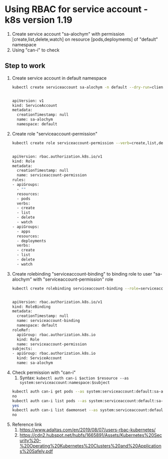 # Using RBAC for service account - k8s version 1.19
1. Create service account "sa-alochym" with permission [create,list,delete,watch] on resource [pods,deployments] of "default" namespace
2. Using "can-i" to check
## Step to work
1. Create service account in default namespace
   ```bash
   kubectl create serviceaccount sa-alochym -n default --dry-run=client -oyaml | tee service-account.yaml


   apiVersion: v1
   kind: ServiceAccount
   metadata:
     creationTimestamp: null
     name: sa-alochym
     namespace: default
   ```
2. Create role "serviceaccount-permission"
   ```bash
   kubectl create role serviceaccount-permission --verb=create,list,delete,watch --resource=pods,deployment  -n default --dry-run=client -oyaml |tee role-serviceaccount-permission.yaml


   apiVersion: rbac.authorization.k8s.io/v1
   kind: Role
   metadata:
     creationTimestamp: null
     name: serviceaccount-permission
   rules:
   - apiGroups:
     - ""
     resources:
     - pods
     verbs:
     - create
     - list
     - delete
     - watch
   - apiGroups:
     - apps
     resources:
     - deployments
     verbs:
     - create
     - list
     - delete
     - watch
   ```
3. Create rolebinding "serviceaccount-binding" to binding role to user "sa-alochym" with "serviceaccount-permission" role
   ```bash
   kubectl create rolebinding serviceaccount-binding --role=serviceaccount-permission --serviceaccount=default:sa-alochym -n default --dry-run=client -oyaml |tee rolebinding-serviceaccount-binding.yaml


   apiVersion: rbac.authorization.k8s.io/v1
   kind: RoleBinding
   metadata:
     creationTimestamp: null
     name: serviceaccount-binding
     namespace: default
   roleRef:
     apiGroup: rbac.authorization.k8s.io
     kind: Role
     name: serviceaccount-permission
   subjects:
   - apiGroup: rbac.authorization.k8s.io
     kind: ServiceAccount
     name: sa-alochym
   ```
4. Check permission with "can-i"
   1. Syntax: `kubectl auth can-i $action $resource --as system:serviceaccount:namespace:$subject`
   ```bash
   kubectl auth can-i get pods --as system:serviceaccount:default:sa-alochym
   no
   kubectl auth can-i list pods --as system:serviceaccount:default:sa-alochym
   yes
   kubectl auth can-i list daemonset --as system:serviceaccount:default:sa-alochym
   no
   ```
5. Reference link
   1. https://www.adaltas.com/en/2019/08/07/users-rbac-kubernetes/
   2. https://cdn2.hubspot.net/hubfs/1665891/Assets/Kubernetes%20Security%20-%20Operating%20Kubernetes%20Clusters%20and%20Applications%20Safely.pdf
